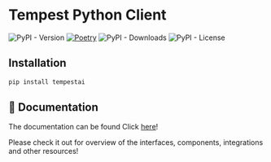 # Tempest Python Client

![PyPI - Version](https://img.shields.io/pypi/v/deeptxt)
[![Poetry](https://img.shields.io/endpoint?url=https://python-poetry.org/badge/v0.json)](https://python-poetry.org/)
![PyPI - Downloads](https://img.shields.io/pypi/dm/deeptxt)
![PyPI - License](https://img.shields.io/pypi/l/deeptxt)

## Installation 

```bash
pip install tempestai
```

## 📄 Documentation

The documentation can be found Click [here](https://leonardofurnielis.github.io/tempestai)!

Please check it out for overview of the interfaces, components, integrations and other resources!
